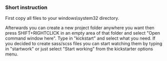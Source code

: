 ### Short instruction ###

First copy all files to your windows\system32 directory. 

Afterwards you can create a new project folder anywhere you want then press SHIFT+RIGHTCLICK in an empty area of that folder and select "Open command window here". Type in "kickstart" and select what you need. If you decided to create sass/scss files you can start watching them by typing in "startwork" or just select "Start working" from the kickstarter options menu.